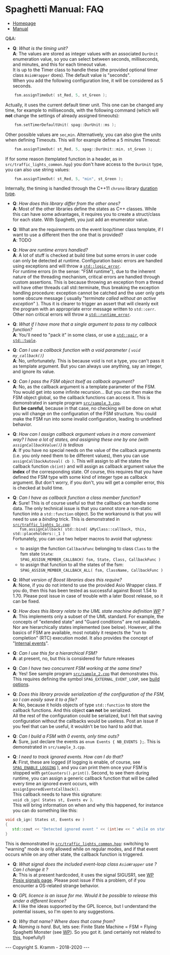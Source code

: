 # Spaghetti Manual: FAQ


- [Homepage](https://github.com/skramm/spaghetti)
- [Manual](spaghetti_manual.md)


 Q&A:

- **Q**: *What is the timing unit?*<br>
**A**: The values are stored as integer values with an associated `DurUnit` enumeration value, so you can select between seconds, milliseconds, and minutes, and this for each timeout value.<br>
It is up to the Timer class to handle these
(the provided optional timer class `AsioWrapper` does).
The default value is "seconds".<br>
When you add the following configuration line, it will be considered as 5 seconds.
```C++
	fsm.assignTimeOut( st_Red, 5, st_Green );
```
Actually, it uses the current default timer unit.
This one can be changed any time, for example to milliseconds, with the following command (which will **not** change the settings of already assigned timeouts):
```C++
	fsm.setTimerDefaultUnit( spag::DurUnit::ms );
```
Other possible values are `sec`,`min`.
Alternatively, you can also give the units when defining Timeouts. This will for example define a 5 minutes Timeout:
```C++
	fsm.assignTimeOut( st_Red, 5, spag::DurUnit::min, st_Green );
```
If for some reason (templated function in a header, as in `src/traffic_lights_common.hpp`) you don't have access to the `DurUnit` type, you can also use string values:
```C++
	fsm.assignTimeOut( st_Red, 5, "min", st_Green );
```
Internally, the timing is handled through the C++11 `chrono` library
[duration type](http://en.cppreference.com/w/cpp/chrono/duration).

- **Q**: *How does this library differ from the other ones?*<br>
**A**: Most of the other libraries define the states as C++ classes.
While this can have some advantages, it requires you to create a struct/class for each state.
With Spaghetti, you just add an enumerator value.

- **Q**: What are the requirements on the event loop/timer class template, if I want to use a different then the one that is provided?<br>
**A**: TODO

- **Q**: *How are runtime errors handled?*<br>
**A**: A lot of stuff is checked at build time but some errors in user code can only be detected at runtime.
Configuration basic errors are handled using exceptions and will throw a
[`std::logic_error`](http://en.cppreference.com/w/cpp/error/logic_error).<br>
For runtime errors (in the sense: "FSM runtime"), due to the inherent nature of the threading mechanism, critical errors are handled through custom assertions.
This is because throwing an exception from a thread will have other threads call std::terminate, thus breaking the exception handling procedure:
exception cannot be catched and the user only gets some obscure message
( usually "*terminate called without an active exception*" ).
Thus it is clearer to trigger an assert that will cleanly exit the program with an appropriate error message written to `std::cerr`.<br>
Other non critical errors will throw a
[`std::runtime_error`](http://en.cppreference.com/w/cpp/error/runtime_error).

- **Q**: *What if I have more that a single argument to pass to my callback function?*<br>
**A**: You'll need to "pack it" in some class, or use a
[`std::pair`](http://en.cppreference.com/w/cpp/utility/pair),
or a [`std::tuple`](http://en.cppreference.com/w/cpp/utility/tuple).

- **Q**: *Can I use a callback function with a void parameter ( `void my_callback()`)*<br>
**A**: No, unfortunately. This is because void is not a type, you can't pass it as template argument.
But you can always use anything, say an integer, and ignore its value.

- **Q**: *Can I pass the FSM object itself as callback argument?*<br>
**A**: No, as the callback argument is a template parameter of the FSM. You would get into some infinite recursion...
But you can then make the FSM object global, so the callback functions can access it.
This is demonstrated in sample program
[`src/sample_3.cpp`](../../../tree/master/src/sample_3.cpp).<br>
But **be careful**, because in that case, no checking will be done on what you will change on the configuration of the FSM structure.
You could make the FSM run into some invalid configuration, leading to undefined behavior.<br>

- **Q**: *How can I assign callback argument values in a more convenient way?
I have a lot of states, and assigning these one by one (with `assignCallbackValue()`) is tedious*<br>
**A**: If you have no special needs on the value of the callback arguments (i.e. you only need them to be different values),
then you can use `assignCallbackAutoval( cb )`.
This will assign to all the states the callback function `cb(int)`
and will assign as callback argument value the **index** of the corresponding state.
Of course, this requires that you have defined the FSM type with some kind of integer type as callback argument.
But don't worry, if you don't, you will get a compiler error, this is checked at build time.

- **Q**: *Can I have as callback function a class member function?*<br>
**A**: Sure! This is of course useful so that the callback can handle some data.
The only technical issue is that you cannot store a non-static function into a `std::function` object.
So the workaround is that you will need to use a *binding* trick. This is demonstrated in
[`src/traffic_lights_1c.cpp`](../../../tree/master/src/traffic_lights_1c.cpp):<br>
`   fsm.assignCallback( std::bind( &MyClass::callback, this, std::placeholders::_1 )`<br>
Fortunately, you can use two helper macros to avoid that uglyness:
  * to assign the function `CallbackFunc` belonging to class `Class` to the fsm state `State`:<br>
`SPAG_ASSIGN_MEMBER_CALLBACK( fsm, State, Class, CallbackFunc )`
  * to assign that function to all the states of the fsm:<br>
`SPAG_ASSIGN_MEMBER_CALLBACK_ALL( fsm, ClassName, CallbackFunc )`

- **Q**: *What version of Boost libraries does this require?*<br>
**A**: None, if you do not intend to use the provided Asio Wrapper class.
If you do, then this has been tested as successful against Boost 1.54 to 1.70.
Please post issue in case of trouble with a later Boost release, so it can be fixed.

- **Q**: *How does this library relate to the UML state machine definition
[WP](https://en.wikipedia.org/wiki/UML_state_machine) ?*<br>
**A**: This implements only a subset of the UML standard.
For example, the concepts of "extended state" and "Guard conditions" are not available.
Nor are hierarchically states implemented (see below).
However, all the basics of FSM are available, most notably it respects the "run to completion" (RTC) execution model.
It also provides the concept of "[Internal events](spaghetti_manual.md#inner_events)".

- **Q**: *Can I use this for a hierarchical FSM?*<br>
**A**: at present, no, but this is considered for future releases

- **Q**: *Can I have two concurrent FSM working at the same time?*<br>
**A**: Yes! See sample program [`src/sample_2.cpp`](../../../tree/master/src/sample_2.cpp) that demonstrates this.
This requires defining the symbol `SPAG_EXTERNAL_EVENT_LOOP`, see [build options](spaghetti_options.md).

- **Q**: *Does this library provide serialization of the configuration of the FSM, so I can easily save it to a file?*<br>
**A**: No, because it holds objects of type `std::function` to store the callback functions.
And this object **can not** be serialized.<br>
All the rest of the configuration could be serialized, but I felt that saving configuration without the callbacks would be useless.
Post an issue if you feel that can be useful, it wouldn't be too hard to add that.

- **Q**: *Can I build a FSM with 0 events, only time outs?*<br>
**A**: Sure, just declare the events as `enum Events { NB_EVENTS };`.
This is demonstrated in `src/sample_3.cpp`.

- **Q**: *I need to track ignored events. How can I do that?*<br>
**A**: First, these are logged (if logging is enable, of course, see [`SPAG_ENABLE_LOGGING`](spaghetti_options.md) ),
and you can print them once your FSM is stopped with `getCounters().print()`.
Second, to see them during runtime, you can assign a generic callback function that will be called every time an ignored event occurs,
with `assignIgnoredEventsCallback()`.<br>
This callback needs to have this signature:<br>
`void cb_ign( States st, Events ev )`.<br>
This will bring information on when and why this happened, for instance you can do something like this:
```C++
void cb_ign( States st, Events ev )
{
   std::cout << "Detected ignored event " << (int)ev << " while on state " << (int)st << '\n';
}
```
This is demonstrated in [`src/traffic_lights_common.hpp`](../../../tree/master/src/traffic_lights_common.hpp):
switching to "warning" mode is only allowed while on regular modes, and if that event occurs while on any other state,
the callback function is triggered.

- **Q**: *What signal does the included event-loop class `AsioWrapper` use ? Can I change it ?*<br>
**A**: This is at present hardcoded, it uses the signal SIGUSR1,
see [WP Posix signals page](https://en.wikipedia.org/wiki/Signal_(IPC)#POSIX_signals).
Please post issue if this a problem, of if you encounter a OS-related strange behavior.

- **Q**: *GPL licence is an issue for me. Would it be possible to release this under a different licence?*<br>
**A**: I like the ideas supported by the GPL licence, but I understand the potential issues, so I'm open to any suggestions.

- **Q**: *Why that name? Where does that come from?*<br>
**A**: *Naming is hard*. But, lets see: Finite State Machine = FSM = Flying Spaghetti Monster
(see [WP](https://en.wikipedia.org/wiki/Flying_Spaghetti_Monster)).
So you got it.
(and certainly not related to [this](https://en.wikipedia.org/wiki/Spaghetti_code), hopefully!)



--- Copyright S. Kramm - 2018-2020 ---
